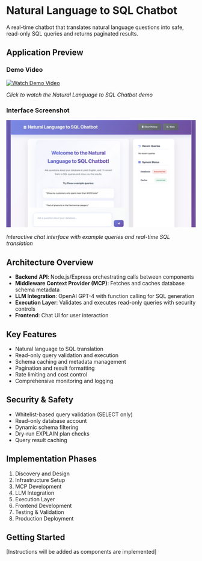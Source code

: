 # Natural Language to SQL Chatbot

A real-time chatbot that translates natural language questions into safe, read-only SQL queries and returns paginated results.

## Application Preview

### Demo Video

[![Watch Demo Video](https://cdn.loom.com/sessions/thumbnails/b473f64d42eb429ea080cea94a4b2ba9-with-play.gif)](https://www.loom.com/share/b473f64d42eb429ea080cea94a4b2ba9?sid=34a88c0a-d862-4540-a8c4-cd51dc46b8b9)

*Click to watch the Natural Language to SQL Chatbot demo*

### Interface Screenshot
![Natural Language to SQL Chatbot Interface](public/images/front-page.png)

*Interactive chat interface with example queries and real-time SQL translation*

## Architecture Overview

- **Backend API**: Node.js/Express orchestrating calls between components
- **Middleware Context Provider (MCP)**: Fetches and caches database schema metadata
- **LLM Integration**: OpenAI GPT-4 with function calling for SQL generation
- **Execution Layer**: Validates and executes read-only queries with security controls
- **Frontend**: Chat UI for user interaction

## Key Features

- Natural language to SQL translation
- Read-only query validation and execution
- Schema caching and metadata management
- Pagination and result formatting
- Rate limiting and cost control
- Comprehensive monitoring and logging

## Security & Safety

- Whitelist-based query validation (SELECT only)
- Read-only database account
- Dynamic schema filtering
- Dry-run EXPLAIN plan checks
- Query result caching

## Implementation Phases

1. Discovery and Design
2. Infrastructure Setup
3. MCP Development
4. LLM Integration
5. Execution Layer
6. Frontend Development
7. Testing & Validation
8. Production Deployment

## Getting Started

[Instructions will be added as components are implemented]